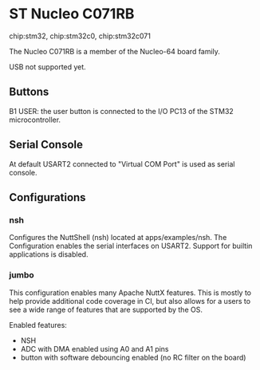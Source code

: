 # ST Nucleo C071RB

<div class="tags">

chip:stm32, chip:stm32c0, chip:stm32c071

</div>

The Nucleo C071RB is a member of the Nucleo-64 board family.

USB not supported yet.

## Buttons

B1 USER: the user button is connected to the I/O PC13 of the STM32
microcontroller.

## Serial Console

At default USART2 connected to "Virtual COM Port" is used as serial
console.

## Configurations

### nsh

Configures the NuttShell (nsh) located at apps/examples/nsh. The
Configuration enables the serial interfaces on USART2. Support for
builtin applications is disabled.

### jumbo

This configuration enables many Apache NuttX features. This is mostly to
help provide additional code coverage in CI, but also allows for a users
to see a wide range of features that are supported by the OS.

Enabled features:

  - NSH
  - ADC with DMA enabled using A0 and A1 pins
  - button with software debouncing enabled (no RC filter on the board)
